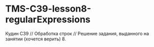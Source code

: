 # TMS-C39-lesson8-regularExpressions
Кудин С39 // Обработка строк // Решение задания, выданного на занятии (хочется верить) 8.
